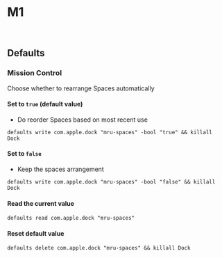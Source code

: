 # M1

<br />

## Defaults

### Mission Control

Choose whether to rearrange Spaces automatically


#### Set to `true` (default value)

  - Do reorder Spaces based on most recent use

```shell
defaults write com.apple.dock "mru-spaces" -bool "true" && killall Dock
```

#### Set to `false`

  - Keep the spaces arrangement

```shell
defaults write com.apple.dock "mru-spaces" -bool "false" && killall Dock
```


#### Read the current value

```shell
defaults read com.apple.dock "mru-spaces"
```

#### Reset default value

```shell
defaults delete com.apple.dock "mru-spaces" && killall Dock
```

